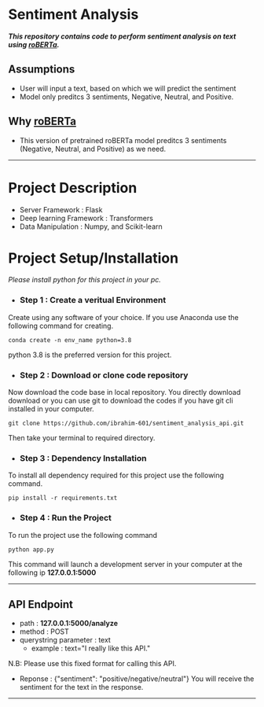# Sentiment Analysis
***This repository contains code to perform sentiment analysis on text using [roBERTa](https://huggingface.co/cardiffnlp/twitter-roberta-base-sentiment-latest).***

## Assumptions

- User will input a text, based on which we will predict the sentiment
- Model only preditcs 3 sentiments, Negative, Neutral, and Positive.

## Why [roBERTa](https://huggingface.co/cardiffnlp/twitter-roberta-base-sentiment-latest)
- This version of pretrained roBERTa model preditcs 3 sentiments (Negative, Neutral, and Positive) as we need.

****
# Project Description
- Server Framework : Flask
- Deep learning Framework : Transformers
- Data Manipulation : Numpy, and Scikit-learn

# Project Setup/Installation
*Please install python for this project in your pc.*

- ### Step 1 : Create a veritual Environment
Create using any software of your choice. If you use Anaconda use the following command for creating.
```
conda create -n env_name python=3.8
```
python 3.8 is the preferred version for this project.

- ### Step 2 : Download or clone code repository
Now download the code base in local repository. You directly download download or you can use git to download the codes if you have git cli installed in your computer.
```
git clone https://github.com/ibrahim-601/sentiment_analysis_api.git
``` 
Then take your terminal to required directory.

- ### Step 3 : Dependency Installation
To install all dependency required for this project use the following command.
```
pip install -r requirements.txt
```

- ### Step 4 : Run the Project
To run the project use the following command
```
python app.py
```
This command will launch a development server in your computer at the following ip **127.0.0.1:5000**

****
## API Endpoint
- path : **127.0.0.1:5000/analyze**
- method : POST
- querystring parameter : text
    - example : text="I really like this API."

N.B: Please use this fixed format for calling this API.

- Reponse : {"sentiment": "positive/negative/neutral"}
You will receive the sentiment for the text in the response.
****